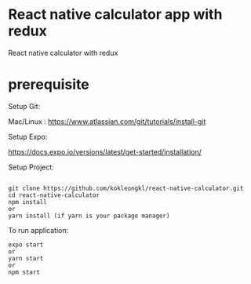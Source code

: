 # React native calculator app with redux

React native calculator with redux

# prerequisite

Setup Git:

Mac/Linux : https://www.atlassian.com/git/tutorials/install-git<br/>

Setup Expo:

https://docs.expo.io/versions/latest/get-started/installation/<br/>

Setup Project:

```

git clone https://github.com/kokleongkl/react-native-calculator.git
cd react-native-calculator
npm install
or
yarn install (if yarn is your package manager)

```

To run application:

```
expo start
or
yarn start
or
npm start
```

